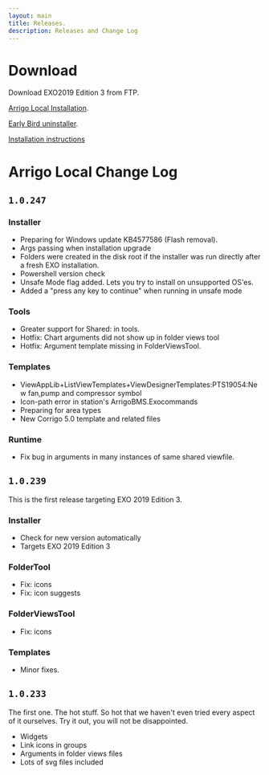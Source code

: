 ```yaml
---
layout: main
title: Releases.
description: Releases and Change Log
---
```

# Download

Download EXO2019 Edition 3 from FTP.

[Arrigo Local Installation](https://arrigo.blob.core.windows.net/arrigo/ArrigoLocalInstaller.exe).

[Early Bird uninstaller](https://arrigo.blob.core.windows.net/arrigo/ArrigoEarlybirdUninstaller-1.0.19.exe).

[Installation instructions](./prereq.html)

# Arrigo Local Change Log

## `1.0.247` 
### Installer
- Preparing for Windows update KB4577586 (Flash removal). 
- Args passing when installation upgrade
- Folders were created in the disk root if the installer was run directly after a fresh EXO installation.
- Powershell version check
- Unsafe Mode flag added. Lets you try to install on unsupported OS'es. 
- Added a "press any key to continue" when running in unsafe mode

### Tools
- Greater support for Shared: in tools. 
- Hotfix: Chart arguments did not show up in folder views tool
- Hotfix: Argument template missing in FolderViewsTool.

### Templates
- ViewAppLib+ListViewTemplates+ViewDesignerTemplates:PTS19054:New fan,pump and compressor symbol
- Icon-path error in station's ArrigoBMS.Exocommands
- Preparing for area types
- New Corrigo 5.0 template and related files


### Runtime
- Fix bug in arguments in many instances of same shared viewfile. 


## `1.0.239` 
This is the first release targeting EXO 2019 Edition 3. 

### Installer 
- Check for new version automatically
- Targets EXO 2019 Edition 3

### FolderTool
- Fix: icons
- Fix: icon suggests

### FolderViewsTool
- Fix: icons

### Templates
- Minor fixes.

## `1.0.233`
The first one. The hot stuff. So hot that we haven't even tried every aspect of it ourselves. Try it out, you will not be disappointed.
- Widgets
- Link icons in groups
- Arguments in folder views files
- Lots of svg files included
